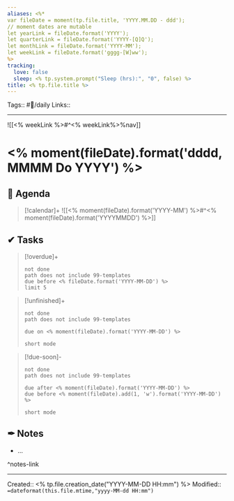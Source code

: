 ```yaml
---
aliases: <%*
var fileDate = moment(tp.file.title, 'YYYY.MM.DD - ddd');
// moment dates are mutable 
let yearLink = fileDate.format('YYYY');
let quarterLink = fileDate.format('YYYY-[Q]Q');
let monthLink = fileDate.format('YYYY-MM');
let weekLink = fileDate.format('gggg-[W]ww'); 
%>
tracking:
  love: false
  sleep: <% tp.system.prompt("Sleep (hrs):", "0", false) %>
title: <% tp.file.title %>
---
```

Tags:: #📅/daily
Links:: 
___

![[<% weekLink %>#^<% weekLink%>%nav]]

# <% moment(fileDate).format('dddd, MMMM Do YYYY') %>

## 📅 Agenda

> [!calendar]+
> ![[<% moment(fileDate).format('YYYY-MM') %>#^<% moment(fileDate).format('YYYYMMDD') %>]]

## ✔ Tasks

> [!overdue]+
> ```tasks
> not done
> path does not include 99-templates
> due before <% fileDate.format('YYYY-MM-DD') %>
> limit 5
> ```

> [!unfinished]+
>
>```tasks
> not done
> path does not include 99-templates
>
> due on <% moment(fileDate).format('YYYY-MM-DD') %>
>
> short mode
> ```

> [!due-soon]-
>
>```tasks
> not done
> path does not include 99-templates
>
> due after <% moment(fileDate).format('YYYY-MM-DD') %>
> due before <% moment(fileDate).add(1, 'w').format('YYYY-MM-DD') %>
>
> short mode
> ```

## ✒ Notes

- …

^notes-link

___
Created:: <% tp.file.creation_date("YYYY-MM-DD HH:mm") %>
Modified:: `=dateformat(this.file.mtime,"yyyy-MM-dd HH:mm")`
